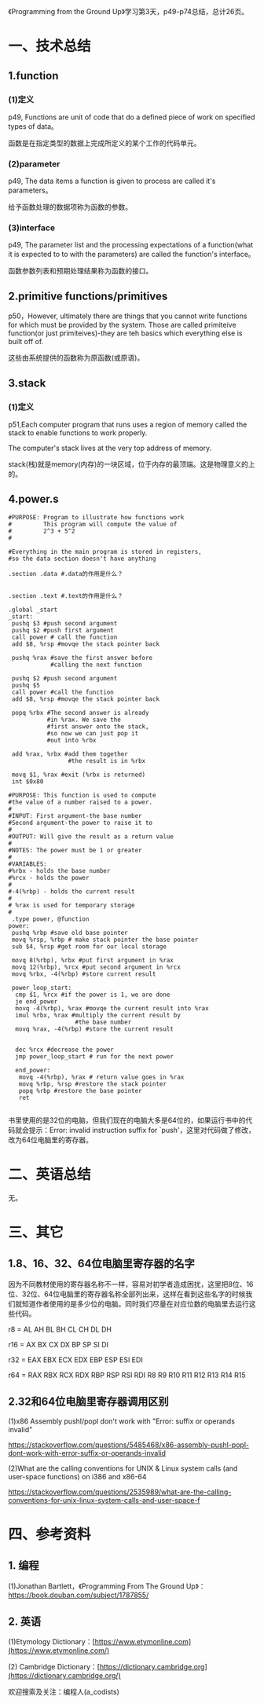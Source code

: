 《Programming from the Ground Up》学习第3天，p49-p74总结，总计26页。

# 一、技术总结

## 1.function

### (1)定义

p49, Functions are unit of code that do a defined piece of work on specified types of data。

函数是在指定类型的数据上完成所定义的某个工作的代码单元。

### (2)parameter

p49, The data items a function is given to process are called it's parameters。

给予函数处理的数据项称为函数的参数。

### (3)interface

p49, The parameter list and the processing expectations of a function(what it is expected to to with the parameters) are called the function's interface。

函数参数列表和预期处理结果称为函数的接口。

## 2.primitive functions/primitives

p50，However, ultimately there are things that you cannot write functions for which must be provided by the system. Those are called primiteive function(or just primiteives)-they are teh basics which everything else is built off of.

这些由系统提供的函数称为原函数(或原语)。

## 3.stack

### (1)定义

p51,Each computer program that runs uses a region of memory called the stack to enable functions to work properly.

The computer's stack lives at the very top address of memory.

stack(栈)就是memory(内存)的一块区域，位于内存的最顶端。这是物理意义的上的。

## 4.power.s

```
#PURPOSE: Program to illustrate how functions work
#         This program will compute the value of
#         2^3 + 5^2
#

#Everything in the main program is stored in registers,
#so the data section doesn't have anything

.section .data #.data的作用是什么？


.section .text #.text的作用是什么？

.global _start
_start:
 pushq $3 #push second argument
 pushq $2 #push first argument
 call power # call the function
 add $8, %rsp #movqe the stack pointer back
 
 pushq %rax #save the first answer before
            #calling the next function

 pushq $2 #push second argument
 pushq $5
 call power #call the function
 add $8, %rsp #movqe the stack pointer back
 
 popq %rbx #The second answer is already 
           #in %rax. We save the  
		   #first answer onto the stack, 
		   #so now we can just pop it 
		   #out into %rbx
 
 add %rax, %rbx #add them together
                 #the result is in %rbx
				 
 movq $1, %rax #exit (%rbx is returned)
 int $0x80
 
#PURPOSE: This function is used to compute
#the value of a number raised to a power.
#
#INPUT: First argument-the base number
#Second argument-the power to raise it to
#
#OUTPUT: Will give the result as a return value
#
#NOTES: The power must be 1 or greater
#
#VARIABLES: 
#%rbx - holds the base number
#%rcx - holds the power
#
#-4(%rbp) - holds the current result
#
# %rax is used for temporary storage
#
 .type power, @function
power:
 pushq %rbp #save old base pointer
 movq %rsp, %rbp # make stack pointer the base pointer
 sub $4, %rsp #get room for our local storage
 
 movq 8(%rbp), %rbx #put first argument in %rax
 movq 12(%rbp), %rcx #put second argument in %rcx
 movq %rbx, -4(%rbp) #store current result
 
 power_loop_start:
  cmp $1, %rcx #if the power is 1, we are done
  je end_power
  movq -4(%rbp), %rax #movqe the current result into %rax
  imul %rbx, %rax #multiply the current result by 
                   #the base number
  movq %rax, -4(%rbp) #store the current result
  
  
  dec %rcx #decrease the power
  jmp power_loop_start # run for the next power
  
  end_power:
   movq -4(%rbp), %rax # return value goes in %rax
   movq %rbp, %rsp #restore the stack pointer
   popq %rbp #restore the base pointer
   ret   
 
```

书里使用的是32位的电脑，但我们现在的电脑大多是64位的，如果运行书中的代码就会提示：Error: invalid instruction suffix for `push'，这里对代码做了修改，改为64位电脑里的寄存器。

# 二、英语总结

无。

# 三、其它

## 1.8、16、32、64位电脑里寄存器的名字

因为不同教材使用的寄存器名称不一样，容易对初学者造成困扰，这里把8位、16位、32位、64位电脑里的寄存器名称全部列出来，这样在看到这些名字的时候我们就知道作者使用的是多少位的电脑。同时我们尽量在对应位数的电脑里去运行这些代码。

r8 = AL AH BL BH CL CH DL DH 

r16 = AX BX CX DX BP SP SI DI

r32 = EAX EBX ECX EDX EBP ESP ESI EDI

r64 = RAX RBX RCX RDX RBP RSP RSI RDI R8 R9 R10 R11 R12 R13 R14 R15

## 2.32和64位电脑里寄存器调用区别

(1)x86 Assembly pushl/popl don't work with "Error: suffix or operands invalid"

https://stackoverflow.com/questions/5485468/x86-assembly-pushl-popl-dont-work-with-error-suffix-or-operands-invalid

(2)What are the calling conventions for UNIX & Linux system calls (and user-space functions) on i386 and x86-64

https://stackoverflow.com/questions/2535989/what-are-the-calling-conventions-for-unix-linux-system-calls-and-user-space-f

# 四、参考资料

## 1. 编程

(1)Jonathan Bartlett，《Programming From The Ground Up》：https://book.douban.com/subject/1787855/

## 2. 英语

(1)Etymology Dictionary：[https://www.etymonline.com](https://www.etymonline.com/)

(2) Cambridge  Dictionary：[https://dictionary.cambridge.org](https://dictionary.cambridge.org/)


欢迎搜索及关注：编程人(a_codists)